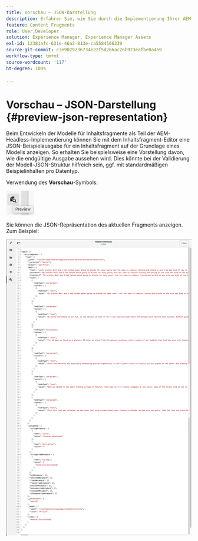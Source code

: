 ```yaml
---
title: Vorschau – JSON-Darstellung
description: Erfahren Sie, wie Sie durch die Implementierung Ihrer AEM Headless-Lösung einfach eine Vorschau der JSON-Repräsentation Ihrer Inhaltsfragmente anzeigen können.
feature: Content Fragments
role: User,Developer
solution: Experience Manager, Experience Manager Assets
exl-id: 12381afc-631e-46a3-813e-ca5584566339
source-git-commit: c3e9029236734e22f5d266ac26b923eafbe0a459
workflow-type: tm+mt
source-wordcount: '117'
ht-degree: 100%

---
```


# Vorschau – JSON-Darstellung {#preview-json-representation}

Beim Entwickeln der Modelle für Inhaltsfragmente als Teil der AEM-Headless-Implementierung können Sie mit dem Inhaltsfragment-Editor eine JSON-Beispielausgabe für ein Inhaltsfragment auf der Grundlage eines Modells anzeigen. So erhalten Sie beispielsweise eine Vorstellung davon, wie die endgültige Ausgabe aussehen wird. Dies könnte bei der Validierung der Modell-JSON-Struktur hilfreich sein, ggf. mit standardmäßigen Beispielinhalten pro Datentyp.

Verwendung des **Vorschau**-Symbols:

![Inhaltsfragmente-Editor – Registerkarte „Vorschau“](assets/cfm-preview-01.png)

Sie können die JSON-Repräsentation des aktuellen Fragments anzeigen. Zum Beispiel:

![Inhaltsfragmente-Editor – Vorschau eines Fragments](assets/cfm-preview-02.png)

<!--
**Copy URL** lets you copy to clipboard the URL for either author or publish.
-->
